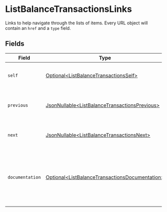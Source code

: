 # ListBalanceTransactionsLinks

Links to help navigate through the lists of items. Every URL object will contain an `href` and a `type` field.


## Fields

| Field                                                                                                              | Type                                                                                                               | Required                                                                                                           | Description                                                                                                        |
| ------------------------------------------------------------------------------------------------------------------ | ------------------------------------------------------------------------------------------------------------------ | ------------------------------------------------------------------------------------------------------------------ | ------------------------------------------------------------------------------------------------------------------ |
| `self`                                                                                                             | [Optional\<ListBalanceTransactionsSelf>](../../models/operations/ListBalanceTransactionsSelf.md)                   | :heavy_minus_sign:                                                                                                 | The URL to the current set of items.                                                                               |
| `previous`                                                                                                         | [JsonNullable\<ListBalanceTransactionsPrevious>](../../models/operations/ListBalanceTransactionsPrevious.md)       | :heavy_minus_sign:                                                                                                 | The previous set of items, if available.                                                                           |
| `next`                                                                                                             | [JsonNullable\<ListBalanceTransactionsNext>](../../models/operations/ListBalanceTransactionsNext.md)               | :heavy_minus_sign:                                                                                                 | The next set of items, if available.                                                                               |
| `documentation`                                                                                                    | [Optional\<ListBalanceTransactionsDocumentation>](../../models/operations/ListBalanceTransactionsDocumentation.md) | :heavy_minus_sign:                                                                                                 | In v2 endpoints, URLs are commonly represented as objects with an `href` and `type` field.                         |